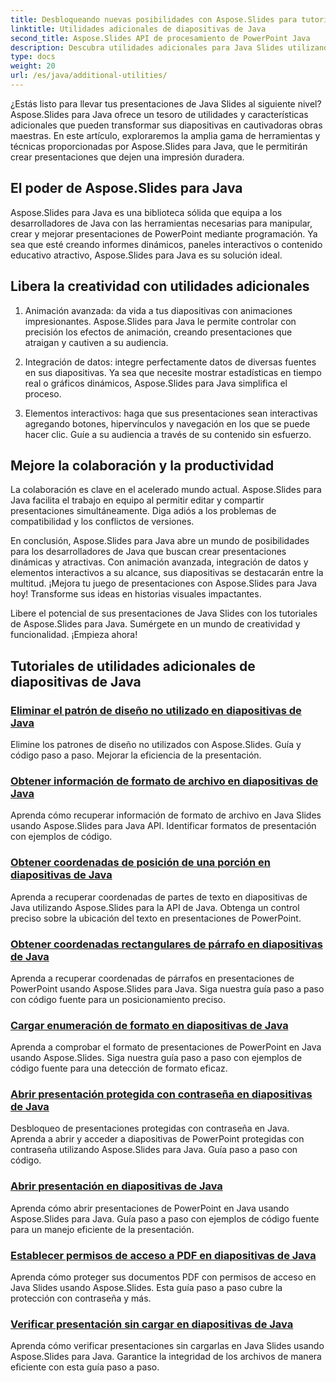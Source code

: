 ```yaml
---
title: Desbloqueando nuevas posibilidades con Aspose.Slides para tutoriales de Java
linktitle: Utilidades adicionales de diapositivas de Java
second_title: Aspose.Slides API de procesamiento de PowerPoint Java
description: Descubra utilidades adicionales para Java Slides utilizando los tutoriales de Aspose.Slides para Java. Mejore sus presentaciones con potentes funciones. ¡Explora ahora!
type: docs
weight: 20
url: /es/java/additional-utilities/
---
```

¿Estás listo para llevar tus presentaciones de Java Slides al siguiente nivel? Aspose.Slides para Java ofrece un tesoro de utilidades y características adicionales que pueden transformar sus diapositivas en cautivadoras obras maestras. En este artículo, exploraremos la amplia gama de herramientas y técnicas proporcionadas por Aspose.Slides para Java, que le permitirán crear presentaciones que dejen una impresión duradera.

## El poder de Aspose.Slides para Java

Aspose.Slides para Java es una biblioteca sólida que equipa a los desarrolladores de Java con las herramientas necesarias para manipular, crear y mejorar presentaciones de PowerPoint mediante programación. Ya sea que esté creando informes dinámicos, paneles interactivos o contenido educativo atractivo, Aspose.Slides para Java es su solución ideal.

## Libera la creatividad con utilidades adicionales

1. Animación avanzada: da vida a tus diapositivas con animaciones impresionantes. Aspose.Slides para Java le permite controlar con precisión los efectos de animación, creando presentaciones que atraigan y cautiven a su audiencia.

2. Integración de datos: integre perfectamente datos de diversas fuentes en sus diapositivas. Ya sea que necesite mostrar estadísticas en tiempo real o gráficos dinámicos, Aspose.Slides para Java simplifica el proceso.

3. Elementos interactivos: haga que sus presentaciones sean interactivas agregando botones, hipervínculos y navegación en los que se puede hacer clic. Guíe a su audiencia a través de su contenido sin esfuerzo.

## Mejore la colaboración y la productividad

La colaboración es clave en el acelerado mundo actual. Aspose.Slides para Java facilita el trabajo en equipo al permitir editar y compartir presentaciones simultáneamente. Diga adiós a los problemas de compatibilidad y los conflictos de versiones.

En conclusión, Aspose.Slides para Java abre un mundo de posibilidades para los desarrolladores de Java que buscan crear presentaciones dinámicas y atractivas. Con animación avanzada, integración de datos y elementos interactivos a su alcance, sus diapositivas se destacarán entre la multitud. ¡Mejora tu juego de presentaciones con Aspose.Slides para Java hoy! Transforme sus ideas en historias visuales impactantes.

Libere el potencial de sus presentaciones de Java Slides con los tutoriales de Aspose.Slides para Java. Sumérgete en un mundo de creatividad y funcionalidad. ¡Empieza ahora!

## Tutoriales de utilidades adicionales de diapositivas de Java
### [Eliminar el patrón de diseño no utilizado en diapositivas de Java](./remove-unused-layout-master-in-java-slides/)
Elimine los patrones de diseño no utilizados con Aspose.Slides. Guía y código paso a paso. Mejorar la eficiencia de la presentación.
### [Obtener información de formato de archivo en diapositivas de Java](./get-file-format-information-in-java-slides/)
Aprenda cómo recuperar información de formato de archivo en Java Slides usando Aspose.Slides para Java API. Identificar formatos de presentación con ejemplos de código.
### [Obtener coordenadas de posición de una porción en diapositivas de Java](./get-position-coordinates-of-portion-in-java-slides/)
Aprenda a recuperar coordenadas de partes de texto en diapositivas de Java utilizando Aspose.Slides para la API de Java. Obtenga un control preciso sobre la ubicación del texto en presentaciones de PowerPoint.
### [Obtener coordenadas rectangulares de párrafo en diapositivas de Java](./get-rectangular-coordinates-of-paragraph-in-java-slides/)
Aprenda a recuperar coordenadas de párrafos en presentaciones de PowerPoint usando Aspose.Slides para Java. Siga nuestra guía paso a paso con código fuente para un posicionamiento preciso.
### [Cargar enumeración de formato en diapositivas de Java](./load-format-enumeration-in-java-slides/)
Aprenda a comprobar el formato de presentaciones de PowerPoint en Java usando Aspose.Slides. Siga nuestra guía paso a paso con ejemplos de código fuente para una detección de formato eficaz.
### [Abrir presentación protegida con contraseña en diapositivas de Java](./open-password-protected-presentation-in-java-slides/)
Desbloqueo de presentaciones protegidas con contraseña en Java. Aprenda a abrir y acceder a diapositivas de PowerPoint protegidas con contraseña utilizando Aspose.Slides para Java. Guía paso a paso con código.
### [Abrir presentación en diapositivas de Java](./open-presentation-in-java-slides/)
Aprenda cómo abrir presentaciones de PowerPoint en Java usando Aspose.Slides para Java. Guía paso a paso con ejemplos de código fuente para un manejo eficiente de la presentación.
### [Establecer permisos de acceso a PDF en diapositivas de Java](./set-access-permissions-to-pdf-in-java-slides/)
Aprenda cómo proteger sus documentos PDF con permisos de acceso en Java Slides usando Aspose.Slides. Esta guía paso a paso cubre la protección con contraseña y más.
### [Verificar presentación sin cargar en diapositivas de Java](./verify-presentation-without-loading-in-java-slides/)
Aprenda cómo verificar presentaciones sin cargarlas en Java Slides usando Aspose.Slides para Java. Garantice la integridad de los archivos de manera eficiente con esta guía paso a paso.